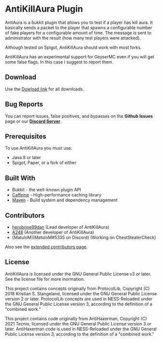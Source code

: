 #  AntiKillAura Plugin
AntiAura is a bukkit plugin that allows you to test if a player has kill aura. It basically sends a packet to the player that spawns a configurable number of fake players for a configurable amount of time. The message is sent to administrator with the result (how many test players were attacked).

Although tested on Spigot,  AntiKillAura should work with most forks.

AntiKillAura has an experimental support for GeyserMC even if you will get some false flags. In this case I suggest to report them.

## Download

Use the [Dowload link](https://github.com/anticheatsdev/AntiKillAura/raw/main/AntiKillAura.jar) for all downloads.

## Bug Reports
You can report issues, false positives, and bypasses on the **Github Issues** page or our **[Discord Server](https://discord.gg/63JGnay)**.

## Prerequisites
To use AntiKillAura you must use:

* Java 8 or later
* Spigot, Paper, or a fork of either

## Built With
* Bukkit - the well-known plugin API
* [Caffeine](https://github.com/ben-manes/caffeine) - High-performance caching library
* [Maven](https://maven.apache.org/) - Build system and dependency management

## Contributors
 - [herobrine99dan](https://github.com/herobrine99dan) (Lead developer of AntiKillAura)
 - [A248](https://github.com/A248) (Another developer of AntiKillAura)
 - [MatuloM](MatuloM#5335 on Discord) (Working on ChestStealerCheck)
 
Also see the [extended contributors page](https://github.com/herobrine99dan/NESS-Reloaded/graphs/contributors).

## License

 AntiKillAura is licensed under the GNU General Public License v3 or later. See the license file for more inormation.

This project contains concepts originally from ProtocolLib, Copyright (C) 2018 Kristian S. Stangeland, licensed under the GNU General Public License version 2 or later. ProtocolLib concepts are used in NESS-Reloaded under the GNU General Public License version 3, according to the definition of a "combined work."

This project contains code originally from AntiHaxerman, Copyright (C) 2021 Tecnio, licensed under the GNU General Public License version 3 or later. AntiHaxerman code is used in NESS-Reloaded under the GNU General Public License version 3, according to the definition of a "combined work."
